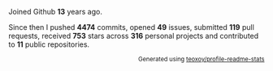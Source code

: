 Joined Github **13** years ago.

Since then I pushed **4474** commits, opened **49** issues, submitted **119** pull requests, received **753** stars across **316** personal projects and contributed to **11** public repositories.

<p align="right"><sub>Generated using <a href="https://github.com/marketplace/actions/profile-readme-stats">teoxoy/profile-readme-stats</a></sub></p>
